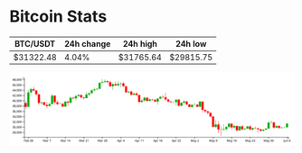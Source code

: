 # Bitcoin Stats

BTC/USDT|24h change|24h high|24h low|
|---|---|---|---|
|$31322.48|4.04%|$31765.64|$29815.75|

<img src="./chart.svg">

